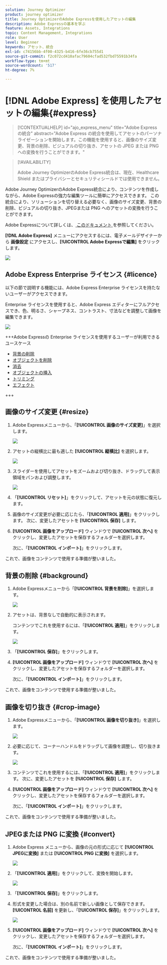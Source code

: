 ```yaml
---
solution: Journey Optimizer
product: journey optimizer
title: Journey OptimizerのAdobe Expressを使用したアセットの編集
description: Adobe Expressの基本を学ぶ
feature: Assets, Integrations
topic: Content Management, Integrations
role: User
level: Beginner
keywords: アセット、統合
exl-id: c74156bb-4f00-4325-b416-6fe36cb755d1
source-git-commit: f2c072cd410afac79604cfad532fbd75591b34fa
workflow-type: tm+mt
source-wordcount: '517'
ht-degree: 7%

---
```


# [!DNL Adobe Express] を使用したアセットの編集{#express}

>[!CONTEXTUALHELP]
>id="ajo_express_menu"
>title="Adobe Express の統合"
>abstract="Adobe Express の統合を使用してアセットのパーソナライゼーションを開始します。この機能を使用すると、画像のサイズ変更、背景の削除、ビジュアルの切り抜き、アセットの JPEG または PNG への変換を行うことができます。"

>[!AVAILABILITY]
>
>Adobe Journey OptimizerのAdobe Express統合は、現在、Healthcare Shield またはプライバシーとセキュリティシールドでは使用できません。

Adobe Journey OptimizerのAdobe Express統合により、コンテンツを作成しながら、Adobe Expressの強力な編集ツールに簡単にアクセスできます。 この統合により、ソリューションを切り替える必要なく、画像のサイズ変更、背景の削除、ビジュアルの切り抜き、JPEGまたは PNG へのアセットの変換を行うことができます。

Adobe Expressについて詳しくは、[ このドキュメント ](https://helpx.adobe.com/jp/express/user-guide.html) を参照してください。

**[!DNL Adobe Express]** メニューにアクセスするには、電子メールデザイナーから **画像設定** にアクセスし、**[!UICONTROL Adobe Expressで編集]** をクリックします。

![](assets/express_1.png)

## Adobe Express Enterprise ライセンス {#licence}

以下の節で説明する機能には、Adobe Express Enterprise ライセンスを持たないユーザーがアクセスできます。

Enterprise ライセンスを使用すると、Adobe Express エディターにフルアクセスでき、色、明るさ、シャープネス、コントラスト、寸法などを調整して画像を編集できます。

![](assets/express-licence.png)

+++Adobe Expressの Enterprise ライセンスを使用するユーザーが利用できるユースケース

* [ 背景の削除 ](https://helpx.adobe.com/express/create-and-edit-images/edit-images/remove-background.html)
* [ オブジェクトを削除 ](https://helpx.adobe.com/express/create-and-edit-images/create-and-modify-with-generative-ai/remove-objects-generative-fill.html)
* [ 消去 ](https://helpx.adobe.com/express/create-and-edit-images/edit-images/eraser.html)
* [ オブジェクトの挿入 ](https://helpx.adobe.com/express/adobe-express-on-mobile/create-and-edit-designs/generative-fill-mobile.html)
* [ トリミング ](https://helpx.adobe.com/express/create-and-edit-images/edit-images/crop-and-shape-images.html)
* [ エフェクト ](https://helpx.adobe.com/express/add-effects-to-your-designs/add-images-and-visuals/apply-image-filters.html)

+++

## 画像のサイズ変更 {#resize}

1. Adobe Expressメニューから、「**[!UICONTROL 画像のサイズ変更]**」を選択します。

   ![](assets/express-resize-1.png)

1. アセットの縦横比に最も適した **[!UICONTROL 縦横比]** を選択します。

   ![](assets/express-resize-2.png)

1. スライダーを使用してアセットをズームおよび切り抜き、ドラッグして表示領域をパンおよび調整します。

   ![](assets/express-resize-3.png)

1. 「**[!UICONTROL リセット]**」をクリックして、アセットを元の状態に復元します。

1. 画像のサイズ変更が必要に応じたら、「**[!UICONTROL 適用]**」をクリックします。 次に、変更したアセットを **[!UICONTROL 保存]** します。

1. **[!UICONTROL 画像をアップロード]** ウィンドウで **[!UICONTROL 次へ]** をクリックし、変更したアセットを保存するフォルダーを選択します。

   次に、「**[!UICONTROL インポート]**」をクリックします。

これで、画像をコンテンツで使用する準備が整いました。

## 背景の削除 {#background}

1. Adobe Expressメニューから「**[!UICONTROL 背景を削除]**」を選択します。

   ![](assets/express-background-1.png)

1. アセットは、背景なしで自動的に表示されます。

   コンテンツでこれを使用するには、「**[!UICONTROL 適用]**」をクリックします。

   ![](assets/express-background-2.png)

1. 「**[!UICONTROL 保存]**」をクリックします。

1. **[!UICONTROL 画像をアップロード]** ウィンドウで **[!UICONTROL 次へ]** をクリックし、変更したアセットを保存するフォルダーを選択します。

   次に、「**[!UICONTROL インポート]**」をクリックします。

これで、画像をコンテンツで使用する準備が整いました。

## 画像を切り抜き {#crop-image}

1. Adobe Expressメニューから、「**[!UICONTROL 画像を切り抜き]**」を選択します。

   ![](assets/express-crop-1.png)

1. 必要に応じて、コーナーハンドルをドラッグして画像を調整し、切り抜きます。

   ![](assets/express-crop-2.png)

1. コンテンツでこれを使用するには、「**[!UICONTROL 適用]**」をクリックします。 次に、変更したアセットを **[!UICONTROL 保存]** します。

1. **[!UICONTROL 画像をアップロード]** ウィンドウで **[!UICONTROL 次へ]** をクリックし、変更したアセットを保存するフォルダーを選択します。

   次に、「**[!UICONTROL インポート]**」をクリックします。

これで、画像をコンテンツで使用する準備が整いました。

## JPEGまたは PNG に変換 {#convert}

1. Adobe Express メニューから、画像の元の形式に応じて **[!UICONTROL JPEGに変換]** または **[!UICONTROL PNG に変換]** を選択します。

   ![](assets/express-convert-1.png)

1. 「**[!UICONTROL 適用]**」をクリックして、変換を開始します。

   ![](assets/express-convert-2.png)

1. 「**[!UICONTROL 保存]**」をクリックします。

1. 形式を変更した場合は、別の名前で新しい画像として保存できます。 **[!UICONTROL 名前]** を更新し、「**[!UICONTROL 保存]**」をクリックします。

   ![](assets/express-convert-3.png)

1. **[!UICONTROL 画像をアップロード]** ウィンドウで **[!UICONTROL 次へ]** をクリックし、変更したアセットを保存するフォルダーを選択します。

   次に、「**[!UICONTROL インポート]**」をクリックします。

これで、画像をコンテンツで使用する準備が整いました。
